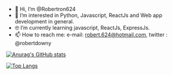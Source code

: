 - 👋 Hi, I’m @Robertron624
- 👀 I’m interested in Python, Javascript, ReactJs and Web app development in general.
- 🤓 I’m currently learning javascript, ReactJs, ExpressJs.
- 📫 How to reach me: e-mail: robert.624@hotmail.com, twitter : @robertdowny



[![Anurag's GitHub stats](https://github-readme-stats.vercel.app/api?username=Robertron624)](https://github.com/anuraghazra/github-readme-stats)

[![Top Langs](https://github-readme-stats.vercel.app/api/top-langs/?username=Robertron624)](https://github.com/anuraghazra/github-readme-stats)


<!---
Robertron624/Robertron624 is a ✨ special ✨ repository because its `README.md` (this file) appears on your GitHub profile.
You can click the Preview link to take a look at your changes.
--->
